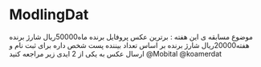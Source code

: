 # ModlingDat
موضوع مسابقه ی این هفته : برترین عکس پروفایل   برنده ماه50000ریال شارژ برنده  هفته20000ریال شارژ  برنده بر اساس تعداد بیننده پست شخص داره  برای ثبت نام و ارسال عکس به یکی از  2  ایدی زیر مراجعه کنید @Mobital @koamerdat
